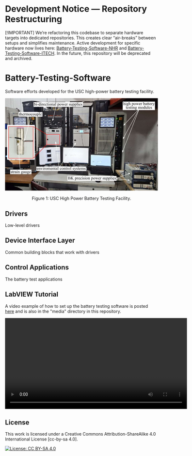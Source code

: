 # Development Notice — Repository Restructuring
[!IMPORTANT]
We’re refactoring this codebase to separate hardware targets into dedicated repositories. This creates clear “air-breaks” between setups and simplifies maintenance. Active development for specific hardware now lives here: [Battery-Testing-Software-NHR](https://github.com/ARTS-Laboratory/Battery-Testing-Software-NHR) and [Battery-Testing-Software-ITECH](https://github.com/ARTS-Laboratory/Battery-Testing-Software-ITECH). In the future, this repository will be deprecated and archived. 


# Battery-Testing-Software
Software efforts developed for the USC high-power battery testing facility. 

<p align="center">
<img src="media/USC-High-Power-Battery-Testing-Facility.jpg" alt="drawing" width="600"/>
</p>
<p align="center">
Figure 1: USC High Power Battery Testing Facility.
</p>


## Drivers
Low-level drivers

## Device Interface Layer
Common building blocks that work with drivers

## Control Applications
The battery test applications 

## LabVIEW Tutorial
A video example of how to set up the battery testing software is posted [here](https://www.youtube.com/watch?v=4ohZ9Rowb2g&ab_channel=ARTS-LabattheUniversityofSouthCarolina) and is also in the "media" directory in this repository. 

<video src="media/Battery_Test_Tutorial_Aug_2025.mp4" controls width="600"></video>

## License
This work is licensed under a Creative Commons Attribution-ShareAlike 4.0 International License [cc-by-sa 4.0].

[![License: CC BY-SA 4.0](https://img.shields.io/badge/License-CC_BY--SA_4.0-lightgrey.svg)](https://creativecommons.org/licenses/by-sa/4.0/)








































